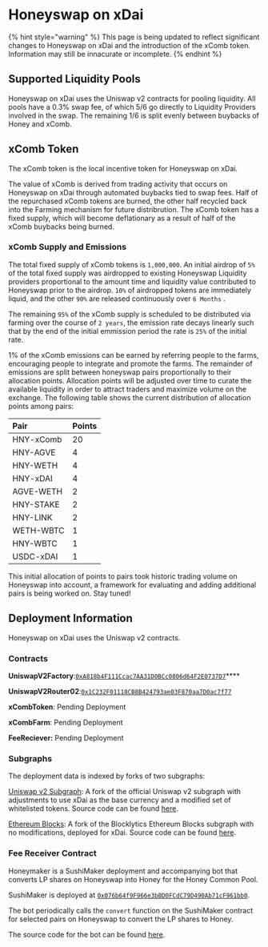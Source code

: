 # Honeyswap on xDai

{% hint style="warning" %}
This page is being updated to reflect significant changes to Honeyswap on xDai and the introduction of the xComb token. Information may still be innacurate or incomplete. 
{% endhint %}

## Supported Liquidity Pools

Honeyswap on xDai uses the Uniswap v2 contracts for pooling liquidity. All pools have a 0.3% swap fee, of which 5/6 go directly to Liquidity Providers involved in the swap. The remaining 1/6 is split evenly between buybacks of Honey and xComb.

## xComb Token

The xComb token is the local incentive token for Honeyswap on xDai.

The value of xComb is derived from trading activity that occurs on Honeyswap on xDai through automated buybacks tied to swap fees. Half of the repurchased xComb tokens are burned, the other half recycled back into the Farming mechanism for future distribrution. The xComb token has a fixed supply, which will become deflationary as a result of half of the xComb buybacks being burned. 

### xComb Supply and Emissions 

The total fixed supply of xComb tokens is `1,000,000`. An initial airdrop of `5%` of the total fixed supply was airdropped to existing Honeyswap Liquidity providers proportional to the amount time and liquidity value contributed to Honeyswap prior to the airdrop. `10%` of airdropped tokens are immediately liquid, and the other `90%` are released continuously over `6 Months` . 

The remaining `95%` of the xComb supply is scheduled to be distributed via farming over the course of `2 years`, the emission rate decays linearly such that by the end of the initial emmission period  the rate is `25%` of the initial rate. 

1% of the xComb emissions can be earned by referring people to the farms, encouraging people to integrate and promote the farms.  The remainder of emissions are split between honeyswap pairs proportionally to their allocation points. Allocation points will be adjusted over time to curate the available liquidity in order to attract traders and maximize volume on the exchange. The following table shows the current distribution of allocation points among pairs:

| Pair | Points |
| :--- | :--- |
| HNY-xComb | 20 |
| HNY-AGVE | 4 |
| HNY-WETH | 4 |
| HNY-xDAI | 4 |
| AGVE-WETH | 2 |
| HNY-STAKE | 2 |
| HNY-LINK | 2 |
| WETH-WBTC | 1 |
| HNY-WBTC | 1 |
| USDC-xDAI | 1 |

This initial allocation of points to pairs took historic trading volume on Honeyswap into account, a framework for evaluating and adding additional pairs is being worked on. Stay tuned!

## Deployment Information

Honeyswap on xDai uses the Uniswap v2 contracts. 

### Contracts

**UniswapV2Factory**:[`0xA818b4F111Ccac7AA31D0BCc0806d64F2E0737D7`](https://blockscout.com/poa/xdai/address/0xA818b4F111Ccac7AA31D0BCc0806d64F2E0737D7)\*\*\*\*

**UniswapV2Router02**:[`0x1C232F01118CB8B424793ae03F870aa7D0ac7f77`](https://blockscout.com/poa/xdai/address/0x1C232F01118CB8B424793ae03F870aa7D0ac7f77)

**xCombToken**: Pending Deployment

**xCombFarm**: Pending Deployment

**FeeReciever:** Pending Deployment

### Subgraphs

The deployment data is indexed by forks of two subgraphs:

[Uniswap v2 Subgraph](https://thegraph.com/explorer/subgraph/1hive/uniswap-v2): A fork of the official Uniswap v2 subgraph with adjustments to use xDai as the base currency and a modified set of whitelisted tokens. Source code can be found [here](https://github.com/1Hive/uniswap-v2-subgraph).

[Ethereum Blocks](https://thegraph.com/explorer/subgraph/1hive/xdai-blocks): A fork of the Blocklytics Ethereum Blocks subgraph with no modifications, deployed for xDai. Source code can be found [here](https://github.com/1Hive/ethereum-blocks).

### Fee Receiver Contract

Honeymaker is a SushiMaker deployment and accompanying bot that converts LP shares on Honeyswap into Honey for the Honey Common Pool.

SushiMaker is deployed at [`0x076b64f9F966e3bBD0FCdC79D490Ab71cF961bb0`](https://blockscout.com/poa/xdai/address/0x076b64f9F966e3bBD0FCdC79D490Ab71cF961bb0).

The bot periodically calls the `convert` function on the SushiMaker contract for selected pairs on Honeyswap to convert the LP shares to Honey.

The source code for the bot can be found [here](https://github.com/1hive/honeymaker).

